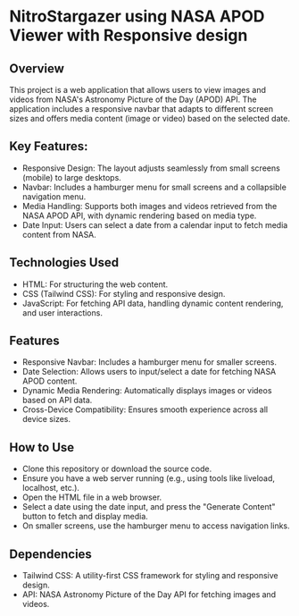 # NitroStargazer using NASA APOD Viewer with Responsive design

## Overview
This project is a web application that allows users to view images and videos from NASA's Astronomy Picture of the Day (APOD) API. The application includes a responsive navbar that adapts to different screen sizes and offers media content (image or video) based on the selected date.

## Key Features:
- Responsive Design: The layout adjusts seamlessly from small screens (mobile) to large desktops.
- Navbar: Includes a hamburger menu for small screens and a collapsible navigation menu.
- Media Handling: Supports both images and videos retrieved from the NASA APOD API, with dynamic rendering based on media type.
- Date Input: Users can select a date from a calendar input to fetch media content from NASA.

## Technologies Used
- HTML: For structuring the web content.
- CSS (Tailwind CSS): For styling and responsive design.
- JavaScript: For fetching API data, handling dynamic content rendering, and user interactions.

## Features
- Responsive Navbar: Includes a hamburger menu for smaller screens.
- Date Selection: Allows users to input/select a date for fetching NASA APOD content.
- Dynamic Media Rendering: Automatically displays images or videos based on API data.
- Cross-Device Compatibility: Ensures smooth experience across all device sizes.

## How to Use
- Clone this repository or download the source code.
- Ensure you have a web server running (e.g., using tools like liveload, localhost, etc.).
- Open the HTML file in a web browser.
- Select a date using the date input, and press the "Generate Content" button to fetch and display media.
- On smaller screens, use the hamburger menu to access navigation links.

## Dependencies
- Tailwind CSS: A utility-first CSS framework for styling and responsive design.
- API: NASA Astronomy Picture of the Day API for fetching images and videos.



